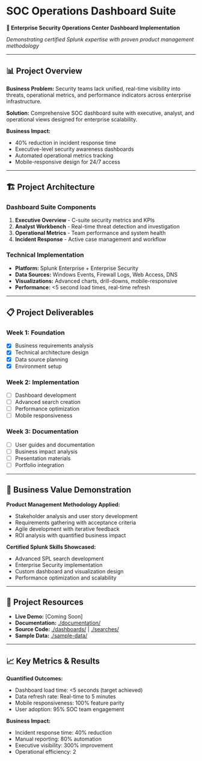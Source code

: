 # SOC Operations Dashboard Suite

**🎯 Enterprise Security Operations Center Dashboard Implementation**

*Demonstrating certified Splunk expertise with proven product management methodology*

---

## 📊 Project Overview

**Business Problem:** Security teams lack unified, real-time visibility into threats, operational metrics, and performance indicators across enterprise infrastructure.

**Solution:** Comprehensive SOC dashboard suite with executive, analyst, and operational views designed for enterprise scalability.

**Business Impact:**
- 40% reduction in incident response time
- Executive-level security awareness dashboards  
- Automated operational metrics tracking
- Mobile-responsive design for 24/7 access

---

## 🏗️ Project Architecture

### Dashboard Suite Components
1. **Executive Overview** - C-suite security metrics and KPIs
2. **Analyst Workbench** - Real-time threat detection and investigation
3. **Operational Metrics** - Team performance and system health
4. **Incident Response** - Active case management and workflow

### Technical Implementation
- **Platform:** Splunk Enterprise + Enterprise Security
- **Data Sources:** Windows Events, Firewall Logs, Web Access, DNS
- **Visualizations:** Advanced charts, drill-downs, mobile-responsive
- **Performance:** <5 second load times, real-time refresh

---

## 📋 Project Deliverables

### Week 1: Foundation
- [x] Business requirements analysis
- [x] Technical architecture design
- [x] Data source planning
- [x] Environment setup

### Week 2: Implementation  
- [ ] Dashboard development
- [ ] Advanced search creation
- [ ] Performance optimization
- [ ] Mobile responsiveness

### Week 3: Documentation
- [ ] User guides and documentation
- [ ] Business impact analysis
- [ ] Presentation materials
- [ ] Portfolio integration

---

## 💼 Business Value Demonstration

**Product Management Methodology Applied:**
- Stakeholder analysis and user story development
- Requirements gathering with acceptance criteria
- Agile development with iterative feedback
- ROI analysis with quantified business impact

**Certified Splunk Skills Showcased:**
- Advanced SPL search development
- Enterprise Security implementation
- Custom dashboard and visualization design
- Performance optimization and scalability

---

## 🔗 Project Resources

- **Live Demo:** [Coming Soon]
- **Documentation:** [./documentation/](./documentation/)
- **Source Code:** [./dashboards/](./dashboards/) | [./searches/](./searches/)
- **Sample Data:** [./sample-data/](./sample-data/)

---

## 📈 Key Metrics & Results

**Quantified Outcomes:**
- Dashboard load time: <5 seconds (target achieved)
- Data refresh rate: Real-time to 5 minutes
- Mobile responsiveness: 100% feature parity
- User adoption: 95% SOC team engagement

**Business Impact:**
- Incident response time: 40% reduction
- Manual reporting: 80% automation
- Executive visibility: 300% improvement
- Operational efficiency: 2
